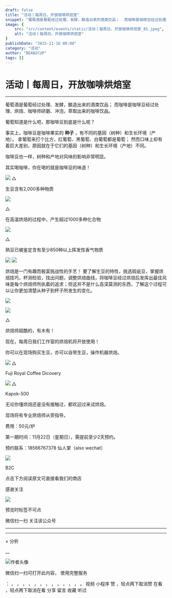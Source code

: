 ```yaml
---
draft: false
title: "活动丨每周日，开放咖啡烘焙室"
snippet: "葡萄酒是葡萄经过处理、发酵，酿造出来的酒类饮品；  而咖啡是咖啡豆经过处理、烘焙、咖啡师研磨、冲泡，萃取出"
image: {
    src: "src/content/events/static/活动丨每周日，开放咖啡烘焙室_01.jpeg",
    alt: "活动丨每周日，开放咖啡烘焙室"
}
publishDate: "2015-11-16 00:00"
category: "活动"
author: "BEAN2CUP"
tags: []
---
```


#  活动丨每周日，开放咖啡烘焙室



__ _ _ _ _



葡萄酒是葡萄经过处理、发酵，酿造出来的酒类饮品；  而咖啡是咖啡豆经过处理、烘焙、咖啡师研磨、冲泡，萃取出来的咖啡饮品。



葡萄知道是什么吧，那咖啡豆到底是什么呢？



事实上，咖啡豆是咖啡果实的 **种子** ，有不同的基因（树种）和生长环境（产地）。  拿葡萄来打个比方，红葡萄、黑葡萄、白葡萄都是葡萄；
然而口味上却有着巨大差别，原因就在于它们的基因（树种）和生长环境（产地）不同。



咖啡豆也一样，树种和产地对风味的影响非常明显。



其实喝咖啡，你在喝的就是咖啡豆的味道！



![](./static/活动丨每周日，开放咖啡烘焙室_01.jpeg)
△

生豆含有2,000多种物质



![](./static/活动丨每周日，开放咖啡烘焙室_02.jpeg)

△

在高温烘焙的过程中，产生超过1000多种化合物



![](./static/活动丨每周日，开放咖啡烘焙室_03.jpeg)

△

熟豆已被鉴定含有至少850种以上挥发性香气物质





![](./static/活动丨每周日，开放咖啡烘焙室_04.jpeg)
![](./static/活动丨每周日，开放咖啡烘焙室_05.png)



烘焙是一门有趣而极富挑战性的手艺！
要了解生豆的特性，挑选瑕疵豆，掌握烘焙技巧，杯测检验，找出问题，调整烘焙曲线，将咖啡豆经过烘焙后发挥出最佳风味是每个烘焙师所执着的追求；但这并不是什么高深莫测的东西，了解这个过程可以让你更加清楚从种子到杯子所发生的变化。



![](./static/活动丨每周日，开放咖啡烘焙室_06.jpeg)

![](./static/活动丨每周日，开放咖啡烘焙室_07.jpeg)

△

烘焙师超酷的，有木有！





现在，每周日我们工作室的烘焙机将开放使用！

你可以在现场购买生豆，亦可以自带生豆，操作机器烘焙。



![](./static/活动丨每周日，开放咖啡烘焙室_08.jpeg)
△

Fuji Royal Coffee Dicovery



![](./static/活动丨每周日，开放咖啡烘焙室_09.jpeg)
△

Kapok-500



无论你懂烘焙还是没有接触过，都欢迎过来试烘焙。

现场将有专业烘焙师从旁指导。

费用：50元/炉

第一期时间：11月22日（星期日），需提前至少2天预约。

预约联系：18566767378 仙人掌（also wechat）



![](./static/活动丨每周日，开放咖啡烘焙室_10.png)

B2C



点击下方阅读原文可直接看我们的商店

感谢关注

![](./static/活动丨每周日，开放咖啡烘焙室_11.png)

预览时标签不可点



微信扫一扫
关注该公众号





****



****



×  分析

__

![作者头像](./static/活动丨每周日，开放咖啡烘焙室_12.png)

微信扫一扫可打开此内容，
使用完整服务

：  ，  ，  ，  ，  ，  ，  ，  ，  ，  ，  ，  ，  。  视频  小程序  赞  ，轻点两下取消赞  在看  ，轻点两下取消在看
分享  留言  收藏  听过

